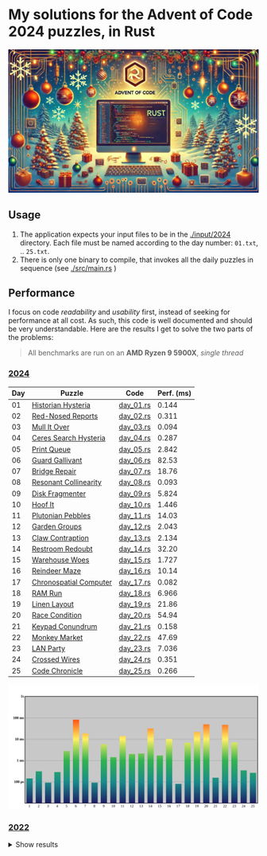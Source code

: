 # My solutions for the Advent of Code 2024 puzzles, in Rust

![AoC in Rust](./AoCRust.jpg)

## Usage

1. The application expects your input files to be in the [./input/2024](./input/2024) directory. Each file must be named according to the day number: `01.txt`, .. `25.txt`.
2. There is only one binary to compile, that invokes all the daily puzzles in sequence (see [./src/main.rs](./src/main.rs) )

## Performance

I focus on code *readability* and *usability* first, instead of seeking for performance at all cost. As such, this code is well documented and should be very understandable.
Here are the results I get to solve the two parts of the problems:

> All benchmarks are run on an **AMD Ryzen 9 5900X**, *single thread*

### [2024](https://adventofcode.com/2024)

| Day | Puzzle                                                         | Code                               | Perf. (ms) |
|-----|----------------------------------------------------------------|------------------------------------|------------|
| 01  | [Historian Hysteria](https://adventofcode.com/2024/day/1)      | [day_01.rs](./src/y2024/day_01.rs) | 0.144      |
| 02  | [Red-Nosed Reports](https://adventofcode.com/2024/day/2)       | [day_02.rs](./src/y2024/day_02.rs) | 0.311      |
| 03  | [Mull It Over](https://adventofcode.com/2024/day/3)            | [day_03.rs](./src/y2024/day_03.rs) | 0.094      |
| 04  | [Ceres Search Hysteria](https://adventofcode.com/2024/day/4)   | [day_04.rs](./src/y2024/day_04.rs) | 0.287      |
| 05  | [Print Queue](https://adventofcode.com/2024/day/5)             | [day_05.rs](./src/y2024/day_05.rs) | 2.842      |
| 06  | [Guard Gallivant](https://adventofcode.com/2024/day/6)         | [day_06.rs](./src/y2024/day_06.rs) | 82.53      |
| 07  | [Bridge Repair](https://adventofcode.com/2024/day/7)           | [day_07.rs](./src/y2024/day_07.rs) | 18.76      |
| 08  | [Resonant Collinearity](https://adventofcode.com/2024/day/8)   | [day_08.rs](./src/y2024/day_08.rs) | 0.093      |
| 09  | [Disk Fragmenter](https://adventofcode.com/2024/day/9)         | [day_09.rs](./src/y2024/day_09.rs) | 5.824      |
| 10  | [Hoof It](https://adventofcode.com/2024/day/10)                | [day_10.rs](./src/y2024/day_10.rs) | 1.446      |
| 11  | [Plutonian Pebbles](https://adventofcode.com/2024/day/11)      | [day_11.rs](./src/y2024/day_11.rs) | 14.03      |
| 12  | [Garden Groups](https://adventofcode.com/2024/day/12)          | [day_12.rs](./src/y2024/day_12.rs) | 2.043      |
| 13  | [Claw Contraption](https://adventofcode.com/2024/day/13)       | [day_13.rs](./src/y2024/day_13.rs) | 2.134      |
| 14  | [Restroom Redoubt](https://adventofcode.com/2024/day/14)       | [day_14.rs](./src/y2024/day_14.rs) | 32.20      |
| 15  | [Warehouse Woes](https://adventofcode.com/2024/day/15)         | [day_15.rs](./src/y2024/day_15.rs) | 1.727      |
| 16  | [Reindeer Maze](https://adventofcode.com/2024/day/16)          | [day_16.rs](./src/y2024/day_16.rs) | 10.14      |
| 17  | [Chronospatial Computer](https://adventofcode.com/2024/day/17) | [day_17.rs](./src/y2024/day_17.rs) | 0.082      |
| 18  | [RAM Run](https://adventofcode.com/2024/day/18)                | [day_18.rs](./src/y2024/day_18.rs) | 6.966      |
| 19  | [Linen Layout](https://adventofcode.com/2024/day/19)           | [day_19.rs](./src/y2024/day_19.rs) | 21.86      |
| 20  | [Race Condition](https://adventofcode.com/2024/day/20)         | [day_20.rs](./src/y2024/day_20.rs) | 54.94      |
| 21  | [Keypad Conundrum](https://adventofcode.com/2024/day/21)       | [day_21.rs](./src/y2024/day_21.rs) | 0.158      |
| 22  | [Monkey Market](https://adventofcode.com/2024/day/22)          | [day_22.rs](./src/y2024/day_22.rs) | 47.69      |
| 23  | [LAN Party](https://adventofcode.com/2024/day/23)              | [day_23.rs](./src/y2024/day_23.rs) | 7.036      |
| 24  | [Crossed Wires](https://adventofcode.com/2024/day/24)          | [day_24.rs](./src/y2024/day_24.rs) | 0.351      |
| 25  | [Code Chronicle](https://adventofcode.com/2024/day/25)         | [day_25.rs](./src/y2024/day_25.rs) | 0.266      |

![](./out/perfo-2024.svg)

### [2022](https://adventofcode.com/2022)

<details>
<summary>Show results</summary>

| Day | Puzzle                                                           | Code                               | Perf. (ms) |
|-----|------------------------------------------------------------------|------------------------------------|------------|
| 02  | [Rock Paper Scissors](https://adventofcode.com/2022/day/2)       | [day_02.rs](./src/y2022/day_02.rs) | 0.095      |
| 04  | [Camp Cleanup](https://adventofcode.com/2022/day/4)              | [day_04.rs](./src/y2022/day_04.rs) | 2.102      |
| 05  | [Supply Stacks](https://adventofcode.com/2022/day/5)             | [day_05.rs](./src/y2022/day_05.rs) | 11.79      |
| 15  | [Beacon Exclusion Zone](https://adventofcode.com/2022/day/15)    | [day_15.rs](./src/y2022/day_15.rs) | 0.126      |
| 16  | [Proboscidea Volcanium](https://adventofcode.com/2022/day/16)    | [day_16.rs](./src/y2022/day_16.rs) | 2.618      |
| 17  | [Pyroclastic Flow](https://adventofcode.com/2022/day/17)         | [day_17.rs](./src/y2022/day_17.rs) | 0.649      |
| 18  | [Boiling Boulders](https://adventofcode.com/2022/day/18)         | [day_18.rs](./src/y2022/day_18.rs) | 6.871      |
| 19  | [Not Enough Minerals](https://adventofcode.com/2022/day/19)      | [day_19.rs](./src/y2022/day_19.rs) | 40.15      |
| 20  | [Grove Positioning System](https://adventofcode.com/2022/day/20) | [day_20.rs](./src/y2022/day_20.rs) | 56.95      |
| 21  | [Monkey Math](https://adventofcode.com/2022/day/21)              | [day_21.rs](./src/y2022/day_21.rs) | 5.788      |
| 22  | [Monkey Map](https://adventofcode.com/2022/day/22)               | [day_22.rs](./src/y2022/day_22.rs) | 0.434      |
| 23  | [Unstable Diffusion](https://adventofcode.com/2022/day/23)       | [day_23.rs](./src/y2022/day_23.rs) | 711.1      |
| 24  | [Blizzard Basin](https://adventofcode.com/2022/day/24)           | [day_24.rs](./src/y2022/day_24.rs) | 55.07      |
| 25  | [Full of Hot Air](https://adventofcode.com/2022/day/25)          | [day_25.rs](./src/y2022/day_25.rs) | 0.012      |

![](./out/perfo-2022.svg)

</details>
